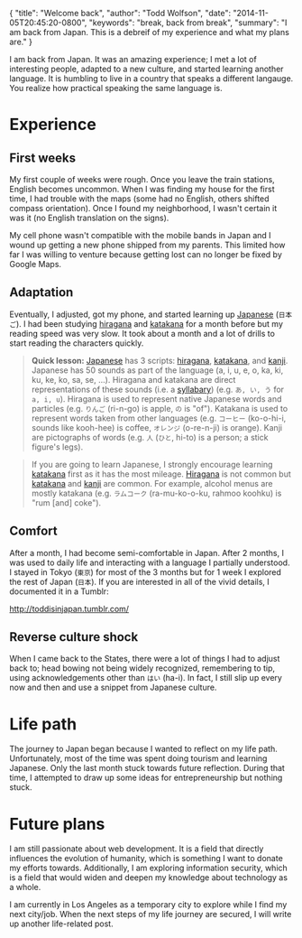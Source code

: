 {
  "title": "Welcome back",
  "author": "Todd Wolfson",
  "date": "2014-11-05T20:45:20-0800",
  "keywords": "break, back from break",
  "summary": "I am back from Japan. This is a debreif of my experience and what my plans are."
}

I am back from Japan. It was an amazing experience; I met a lot of interesting people, adapted to a new culture, and started learning another language. It is humbling to live in a country that speaks a different langauge. You realize how practical speaking the same language is.

# Experience
## First weeks
My first couple of weeks were rough. Once you leave the train stations, English becomes uncommon. When I was finding my house for the first time, I had trouble with the maps (some had no English, others shifted compass orientation). Once I found my neighborhood, I wasn't certain it was it (no English translation on the signs).

My cell phone wasn't compatible with the mobile bands in Japan and I wound up getting a new phone shipped from my parents. This limited how far I was willing to venture because getting lost can no longer be fixed by Google Maps.

## Adaptation
Eventually, I adjusted, got my phone, and started learning up [Japanese][] (`日本ご`). I had been studying [hiragana][] and [katakana][] for a month before but my reading speed was very slow. It took about a month and a lot of drills to start reading the characters quickly.

> **Quick lesson:** [Japanese][] has 3 scripts: [hiragana][], [katakana][], and [kanji][]. Japanese has 50 sounds as part of the language (a, i, u, e, o, ka, ki, ku, ke, ko, sa, se, ...). Hiragana and katakana are direct representations of these sounds (i.e. a [syllabary][]) (e.g. `あ, い, う` for `a, i, u`). Hiragana is used to represent native Japanese words and particles (e.g. `りんご` (ri-n-go) is apple, `の` is "of"). Katakana is used to represent words taken from other languages (e.g. `コーヒー` (ko-o-hi-i, sounds like kooh-hee) is coffee, `オレンジ` (o-re-n-ji) is orange). Kanji are pictographs of words (e.g. `人` (`ひと`, hi-to) is a person; a stick figure's legs).

> If you are going to learn Japanese, I strongly encourage learning [katakana][] first as it has the most mileage. [Hiragana][] is not common but [katakana][] and [kanji][] are common. For example, alcohol menus are mostly katakana (e.g. `ラムコーク` (ra-mu-ko-o-ku, rahmoo koohku) is "rum [and] coke").

[Japanese]: http://en.wikipedia.org/wiki/Japanese_language
[hiragana]: http://en.wikipedia.org/wiki/Hiragana
[katakana]: http://en.wikipedia.org/wiki/Katakana
[kanji]: http://en.wikipedia.org/wiki/Kanji
[syllabary]: http://en.wikipedia.org/wiki/Syllabary

## Comfort
After a month, I had become semi-comfortable in Japan. After 2 months, I was used to daily life and interacting with a language I partially understood. I stayed in Tokyo (`東京`) for most of the 3 months but for 1 week I explored the rest of Japan (`日本`). If you are interested in all of the vivid details, I documented it in a Tumblr:

http://toddisinjapan.tumblr.com/

## Reverse culture shock
When I came back to the States, there were a lot of things I had to adjust back to; head bowing not being widely recognized, remembering to tip, using acknowledgements other than `はい` (ha-i). In fact, I still slip up every now and then and use a snippet from Japanese culture.

# Life path
The journey to Japan began because I wanted to reflect on my life path. Unfortunately, most of the time was spent doing tourism and learning Japanese. Only the last month stuck towards future reflection. During that time, I attempted to draw up some ideas for entrepreneurship but nothing stuck.

# Future plans
I am still passionate about web development. It is a field that directly influences the evolution of humanity, which is something I want to donate my efforts towards. Additionally, I am exploring information security, which is a field that would widen and deepen my knowledge about technology as a whole.

I am currently in Los Angeles as a temporary city to explore while I find my next city/job. When the next steps of my life journey are secured, I will write up another life-related post.

